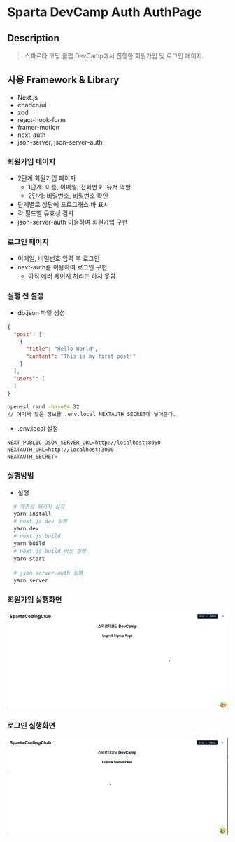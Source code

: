 # Sparta DevCamp Auth AuthPage

## Description
> 스파르타 코딩 클럽 DevCamp에서 진행한 회원가입 및 로그인 페이지.

## 사용 Framework & Library
- Next.js
- chadcn/ui
- zod
- react-hook-form
- framer-motion
- next-auth
- json-server, json-server-auth

### 회원가입 페이지
- 2단계 회원가입 페이지
  - 1단계: 이름, 이메일, 전화번호, 유저 역할
  - 2단계: 비밀번호, 비밀번호 확인
- 단계별로 상단에 프로그래스 바 표시
- 각 필드별 유효성 검사
- json-server-auth 이용하여 회원가입 구현

### 로그인 페이지
- 이메일, 비밀번호 입력 후 로그인
- next-auth를 이용하여 로그인 구현
  - 아직 에러 페이지 처리는 하지 못함 

### 실행 전 설정
- db.json 파일 생성
```json
{
  "post": [
    {
      "title": "Hello World",
      "content": "This is my first post!"
    }
  ],
  "users": [
  ]
}
```
```bash
openssl rand -base64 32
// 여기서 찾은 정보를 .env.local NEXTAUTH_SECRET에 넣어준다.
```
- .env.local 설정
```dotenv
NEXT_PUBLIC_JSON_SERVER_URL=http://localhost:8000
NEXTAUTH_URL=http://localhost:3000
NEXTAUTH_SECRET=

```

### 실행방법

- 실행
```bash
  # 의존성 패키지 설치
  yarn install
  # next.js dev 실행
  yarn dev
  # next.js build
  yarn build
  # next.js build 버전 실행
  yarn start
  
  # json-server-auth 실행
  yarn server 
  ```
### 회원가입 실행화면
![capture.gif](capture.gif)
### 로그인 실행화면
![LoginCapture.gif](LoginCapture.gif)